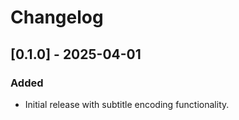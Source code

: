 # Changelog

## [0.1.0] - 2025-04-01
### Added
- Initial release with subtitle encoding functionality.
